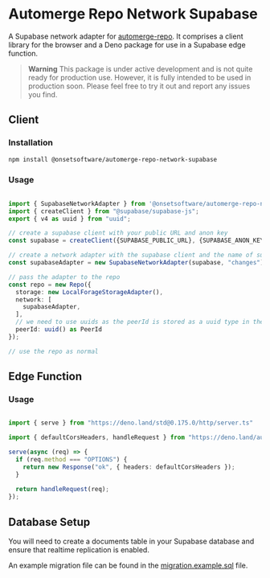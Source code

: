 # Automerge Repo Network Supabase

A Supabase network adapter for [automerge-repo](https://github.com/automerge/automerge-repo). It comprises a client library for the browser and a Deno package for use in a Supabase edge function.

> **Warning**
> This package is under active development and is not quite ready for production use. However, it is fully intended to be used in production soon. Please feel free to try it out and report any issues you find.

## Client

### Installation

```bash
npm install @onsetsoftware/automerge-repo-network-supabase
```

### Usage

```typescript

import { SupabaseNetworkAdapter } from '@onsetsoftware/automerge-repo-network-supabase';
import { createClient } from "@supabase/supabase-js";
export { v4 as uuid } from "uuid";

// create a supabase client with your public URL and anon key
const supabase = createClient({SUPABASE_PUBLIC_URL}, {SUPABASE_ANON_KEY});

// create a network adapter with the supabase client and the name of supabase edge function you are using
const supabaseAdapter = new SupabaseNetworkAdapter(supabase, "changes");

// pass the adapter to the repo
const repo = new Repo({
  storage: new LocalForageStorageAdapter(),
  network: [
    supabaseAdapter,
  ],
  // we need to use uuids as the peerId is stored as a uuid type in the database
  peerId: uuid() as PeerId
});

// use the repo as normal
```

## Edge Function

### Usage

```typescript

import { serve } from "https://deno.land/std@0.175.0/http/server.ts"

import { defaultCorsHeaders, handleRequest } from "https://deno.land/automerge_repo_network_supabase@0.1.0/mod.ts";

serve(async (req) => {
  if (req.method === "OPTIONS") {
    return new Response("ok", { headers: defaultCorsHeaders });
  }
  
  return handleRequest(req);
});

```

## Database Setup

You will need to create a documents table in your Supabase database and ensure that realtime replication is enabled.

An example migration file can be found in the [migration.example.sql](./migration.example.sql) file.
